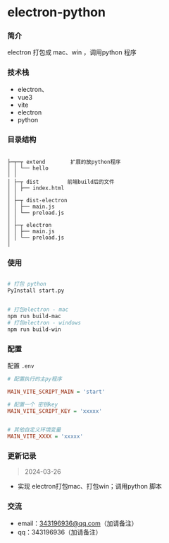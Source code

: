 # electron-python

### 简介

electron 打包成 mac、win ，调用python 程序

### 技术栈

- electron、
- vue3
- vite
- electron
- python


### 目录结构

~~~

├─┬─┬ extend        扩展的放python程序  
│ │ └── hello
│ │
│ ├─┬ dist         前端build后的文件
│ │ ├── index.html
│ │
│ ├─┬ dist-electron
│ │ ├── main.js
│ │ └── preload.js
│ │
│ ├─┬ electron
│ │ ├── main.js
│ │ └── preload.js
│

~~~


### 使用

```sh

# 打包 python
PyInstall start.py


# 打包electron - mac
npm run build-mac
# 打包electron - windows
npm run build-win


```

### 配置

配置 `.env`

```ini
# 配置执行的主py程序

MAIN_VITE_SCRIPT_MAIN = 'start'

# 配置一个 密钥key
MAIN_VITE_SCRIPT_KEY = 'xxxxx'


# 其他自定义环境变量
MAIN_VITE_XXXX = 'xxxxx'

```


### 更新记录

> 2024-03-26
- 实现 electron打包mac、打包win；调用python 脚本



### 交流

- email：343196936@qq.com（加请备注）
- qq：343196936（加请备注）
